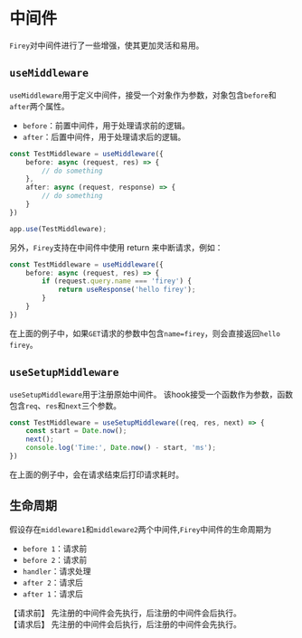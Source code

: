 # 中间件
`Firey`对中间件进行了一些增强，使其更加灵活和易用。

## `useMiddleware`
`useMiddleware`用于定义中间件，接受一个对象作为参数，对象包含`before`和`after`两个属性。 
- `before`：前置中间件，用于处理请求前的逻辑。
- `after`：后置中间件，用于处理请求后的逻辑。

```ts
const TestMiddleware = useMiddleware({
    before: async (request, res) => {
        // do something
    },
    after: async (request, response) => {
        // do something
    }
})

app.use(TestMiddleware);
```
另外，`Firey`支持在中间件中使用 return 来中断请求，例如：
```ts
const TestMiddleware = useMiddleware({
    before: async (request, res) => {
        if (request.query.name === 'firey') {
            return useResponse('hello firey');
        }
    }
})
```
在上面的例子中，如果`GET`请求的参数中包含`name=firey`，则会直接返回`hello firey`。

## `useSetupMiddleware`
`useSetupMiddleware`用于注册原始中间件。 该hook接受一个函数作为参数，函数包含`req`、`res`和`next`三个参数。

```ts
const TestMiddleware = useSetupMiddleware((req, res, next) => {
    const start = Date.now();
    next();
    console.log('Time:', Date.now() - start, 'ms');
})
```
在上面的例子中，会在请求结束后打印请求耗时。

## 生命周期
假设存在`middleware1`和`middleware2`两个中间件,`Firey`中间件的生命周期为
- `before 1`：请求前
- `before 2`：请求前
- `handler`：请求处理
- `after 2`：请求后
- `after 1`：请求后

【请求前】 先注册的中间件会先执行，后注册的中间件会后执行。 <br/>
【请求后】 先注册的中间件会后执行，后注册的中间件会先执行。